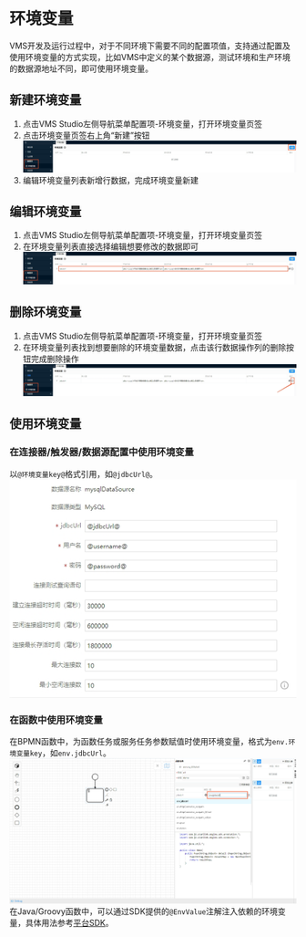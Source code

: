 # 环境变量
VMS开发及运行过程中，对于不同环境下需要不同的配置项值，支持通过配置及使用环境变量的方式实现，比如VMS中定义的某个数据源，测试环境和生产环境的数据源地址不同，即可使用环境变量。
## 新建环境变量
1. 点击VMS Studio左侧导航菜单配置项-环境变量，打开环境变量页签
2. 点击环境变量页签右上角“新建”按钮  
![新建环境变量](../../../../../image/Starlink/dev/create-env.png)  
3. 编辑环境变量列表新增行数据，完成环境变量新建
## 编辑环境变量
1. 点击VMS Studio左侧导航菜单配置项-环境变量，打开环境变量页签
2. 在环境变量列表直接选择编辑想要修改的数据即可  
![编辑环境变量](../../../../../image/Starlink/dev/edit-env.png)
## 删除环境变量
1. 点击VMS Studio左侧导航菜单配置项-环境变量，打开环境变量页签
2. 在环境变量列表找到想要删除的环境变量数据，点击该行数据操作列的删除按钮完成删除操作  
![删除环境变量](../../../../../image/Starlink/dev/delete-env.png)
## 使用环境变量
### 在连接器/触发器/数据源配置中使用环境变量
以`@环境变量key@`格式引用，如`@jdbcUrl@`。  
![配置中使用环境变量](../../../../../image/Starlink/dev/edit-mysql-dataSource.png)
### 在函数中使用环境变量
在BPMN函数中，为函数任务或服务任务参数赋值时使用环境变量，格式为`env.环境变量key`，如`env.jdbcUrl`。  
![BPMN中使用环境变量](../../../../../image/Starlink/dev/env-in-BPMN.png)
在Java/Groovy函数中，可以通过SDK提供的`@EnvValue`注解注入依赖的环境变量，具体用法参考[平台SDK](SDK.md)。  
